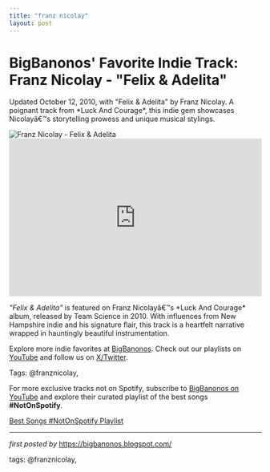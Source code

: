 ```yaml
---
title: "franz nicolay"
layout: post
---
```

<!-- Post Title -->
<h1 >BigBanonos' Favorite Indie Track: Franz Nicolay - "Felix & Adelita"</h1> <!-- Introductory Text -->
<p >Updated October 12, 2010, with "Felix & Adelita" by Franz Nicolay. A poignant track from *Luck And Courage*, this indie gem showcases Nicolayâ€™s storytelling prowess and unique musical stylings.</p> <!-- Featured Image -->
<div > <img src="https://i.ytimg.com/vi/eqUwAGnUXao/maxresdefault.jpg" alt="Franz Nicolay - Felix & Adelita" />
</div> <!-- YouTube Video Embed -->
<div > <iframe width="100%" height="315" src="https://www.youtube.com/embed/GocwlSnkylw" title="Franz Nicolay - Felix & Adelita" frameborder="0" allow="accelerometer; autoplay; encrypted-media; gyroscope; picture-in-picture; web-share" referrerpolicy="strict-origin-when-cross-origin" allowfullscreen></iframe>
</div> <!-- Song Information -->
<div > <p><em>"Felix & Adelita"</em> is featured on Franz Nicolayâ€™s *Luck And Courage* album, released by Team Science in 2010. With influences from New Hampshire indie and his signature flair, this track is a heartfelt narrative wrapped in hauntingly beautiful instrumentation.</p>
</div> <!-- Footer Links -->
<div > <p>Explore more indie favorites at <a href="https://bigbanonos.blogspot.com/" target="_blank">BigBanonos</a>. Check out our playlists on <a href="https://www.youtube.com/@BigBanonos" target="_blank">YouTube</a> and follow us on <a href="https://x.com/bigbanonos" target="_blank">X/Twitter</a>.</p>
</div> <!-- Tags -->
<p >Tags: @franznicolay,</p>


<!--Subscribe and Playlist Links-->
<div>
    <p>For more exclusive tracks not on Spotify, subscribe to <a href="https://www.youtube.com/@BigBanonos" target="_blank">BigBanonos on YouTube</a> and explore their curated playlist of the best songs <strong>#NotOnSpotify</strong>.</p>
    <p><a href="https://www.youtube.com/playlist?list=PLtuNtuTatqI0kFahUCbtbfenC_ET5O_tr" target="_blank">Best Songs #NotOnSpotify Playlist<br /></a></p></div>

<hr />

<p><em>first posted by</em> <a href="https://bigbanonos.blogspot.com/" rel="noopener" target="_new">https://bigbanonos.blogspot.com/</a></p>

<p>tags: @franznicolay,</p>
